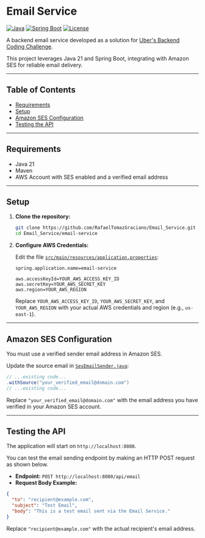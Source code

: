 # Email Service

[![Java](https://img.shields.io/badge/Java-21-blue.svg?logo=java)](https://www.oracle.com/java/technologies/javase/jdk21-archive-downloads.html)
[![Spring Boot](https://img.shields.io/badge/Spring%20Boot-3.5.4-brightgreen.svg?logo=spring-boot)](https://spring.io/projects/spring-boot)
[![License](https://img.shields.io/badge/license-MIT-yellow.svg)](https://opensource.org/licenses/MIT)

A backend email service developed as a solution for [Uber's Backend Coding Challenge](https://github.com/uber-archive/coding-challenge-tools/blob/master/coding_challenge.md).

This project leverages Java 21 and Spring Boot, integrating with Amazon SES for reliable email delivery.

---

## Table of Contents

- [Requirements](#requirements)
- [Setup](#setup)
- [Amazon SES Configuration](#amazon-ses-configuration)
- [Testing the API](#testing-the-api)

---

## Requirements

- Java 21
- Maven
- AWS Account with SES enabled and a verified email address

---

## Setup

1. **Clone the repository:**
   ```sh
   git clone https://github.com/RafaelTomazGraciano/Email_Service.git
   cd Email_Service/email-service
   ```

2. **Configure AWS Credentials:**

   Edit the file [`src/main/resources/application.properties`](email-service/src/main/resources/application.properties):

   ```properties
   spring.application.name=email-service

   aws.accessKeyId=YOUR_AWS_ACCESS_KEY_ID
   aws.secretKey=YOUR_AWS_SECRET_KEY
   aws.region=YOUR_AWS_REGION
   ```

   Replace `YOUR_AWS_ACCESS_KEY_ID`, `YOUR_AWS_SECRET_KEY`, and `YOUR_AWS_REGION` with your actual AWS credentials and region (e.g., `us-east-1`).

---

## Amazon SES Configuration

You must use a verified sender email address in Amazon SES.

Update the source email in [`SesEmailSender.java`](email-service/src/main/java/com/email_service/infra/SesEmailSender.java):

```java
// ...existing code...
.withSource("your_verified_email@domain.com")
// ...existing code...
```

Replace `"your_verified_email@domain.com"` with the email address you have verified in your Amazon SES account.

---

## Testing the API

The application will start on `http://localhost:8080`.

You can test the email sending endpoint by making an HTTP POST request as shown below.

- **Endpoint:** `POST http://localhost:8080/api/email`
- **Request Body Example:**

```json
{
  "to": "recipient@example.com",
  "subject": "Test Email",
  "body": "This is a test email sent via the Email Service."
}
```

Replace `"recipient@example.com"` with the actual recipient's email address.
